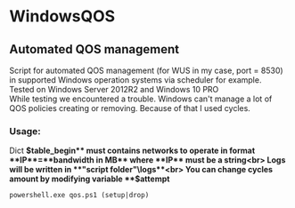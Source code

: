 # WindowsQOS

## Automated QOS management

Script for automated QOS management (for WUS in my case, port = 8530) in supported Windows operation systems via scheduler for example.<br>
Tested on Windows Server 2012R2 and Windows 10 PRO<br>
While testing we encountered a trouble. Windows can't manage a lot of QOS policies creating or removing. Because of that I used cycles.

### Usage:

Dict **$table_begin** must contains networks to operate in format **IP**=**bandwidth in MB** where **IP** must be a string<br>
Logs will be written in **"script folder"\logs**<br>
You can change cycles amount by modifying variable **$attempt**

`powershell.exe qos.ps1 (setup|drop)`
